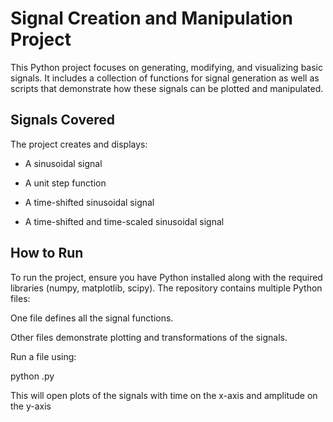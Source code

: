 # Signal Creation and Manipulation Project
This Python project focuses on generating, modifying, and visualizing basic signals.
It includes a collection of functions for signal generation as well as scripts that demonstrate how these signals can be plotted and manipulated.
## Signals Covered
The project creates and displays:

- A sinusoidal signal

- A unit step function

- A time-shifted sinusoidal signal

- A time-shifted and time-scaled sinusoidal signal

## How to Run
To run the project, ensure you have Python installed along with the required libraries (numpy, matplotlib, scipy).
The repository contains multiple Python files:

One file defines all the signal functions.

Other files demonstrate plotting and transformations of the signals.

Run a file using:

python <filename>.py


This will open plots of the signals with time on the x-axis and amplitude on the y-axis